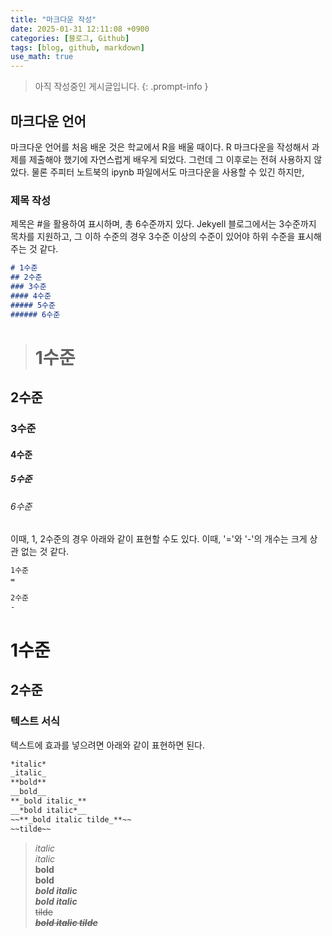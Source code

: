 ```yaml
---
title: "마크다운 작성"
date: 2025-01-31 12:11:08 +0900
categories: [블로그, Github]
tags: [blog, github, markdown]
use_math: true
---
```

> 아직 작성중인 게시글입니다.
{: .prompt-info }

## 마크다운 언어
마크다운 언어를 처음 배운 것은 학교에서 R을 배울 때이다. R 마크다운을 작성해서 과제를 제출해야 했기에 자연스럽게 배우게 되었다. 그런데 그 이후로는 전혀 사용하지 않았다. 물론 주피터 노트북의 ipynb 파일에서도 마크다운을 사용할 수 있긴 하지만, 

### 제목 작성
제목은 #을 활용하여 표시하며, 총 6수준까지 있다. Jekyell 블로그에서는 3수준까지 목차를 지원하고, 그 이하 수준의 경우 3수준 이상의 수준이 있어야 하위 수준을 표시해주는 것 같다.

```markdown
# 1수준
## 2수준
### 3수준
#### 4수준
##### 5수준
###### 6수준
```
># 1수준
## 2수준
### 3수준
#### 4수준
##### 5수준
###### 6수준

이때, 1, 2수준의 경우 아래와 같이 표현할 수도 있다. 이때, '='와 '-'의 개수는 크게 상관 없는 것 같다.
```markdown
1수준
=

2수준
-
```

1수준
=

2수준
-

### 텍스트 서식
텍스트에 효과를 넣으려면 아래와 같이 표현하면 된다.
```markdown
*italic*
_italic_
**bold**
__bold__
**_bold italic_**
__*bold italic*__
~~**_bold italic tilde_**~~
~~tilde~~
```
>*italic*  
_italic_  
**bold**  
__bold__  
**_bold italic_**  
__*bold italic*__  
~~tilde~~  
~~**_bold italic tilde_**~~